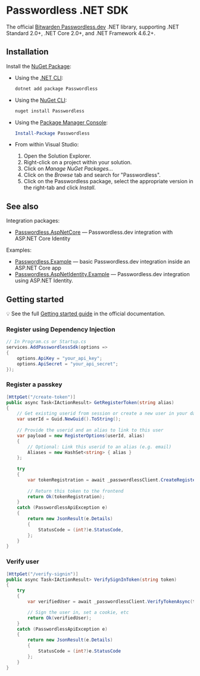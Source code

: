 # Passwordless .NET SDK

The official [Bitwarden Passwordless.dev](https://passwordless.dev) .NET library, supporting .NET Standard 2.0+, .NET Core 2.0+, and .NET Framework 4.6.2+.

## Installation

Install the [NuGet Package](https://nuget.org/packages/Passwordless):

- Using the [.NET CLI](https://docs.microsoft.com/en-us/dotnet/core/tools):

    ```sh
    dotnet add package Passwordless
    ```

- Using the [NuGet CLI](https://docs.microsoft.com/en-us/nuget/tools/nuget-exe-cli-reference):

    ```sh
    nuget install Passwordless
    ```

- Using the [Package Manager Console](https://docs.microsoft.com/en-us/nuget/tools/package-manager-console):

    ```powershell
    Install-Package Passwordless
    ```

- From within Visual Studio:

  1. Open the Solution Explorer.
  2. Right-click on a project within your solution.
  3. Click on *Manage NuGet Packages...*
  4. Click on the *Browse* tab and search for "Passwordless".
  5. Click on the Passwordless package, select the appropriate version in the
     right-tab and click *Install*.

## See also

Integration packages:

- [Passwordless.AspNetCore](src/Passwordless.AspNetCore) — Passwordless.dev integration with ASP.NET Core Identity

Examples:

- [Passwordless.Example](examples/Passwordless.Example) — basic Passwordless.dev integration inside an ASP.NET Core app
- [Passwordless.AspNetIdentity.Example](examples/Passwordless.AspNetIdentity.Example) — Passwordless.dev integration using ASP.NET Identity.

## Getting started

💡 See the full [Getting started guide](https://docs.passwordless.dev/guide/get-started.html) in the official documentation.

### Register using Dependency Injection

```csharp
// In Program.cs or Startup.cs
services.AddPasswordlessSdk(options =>
{
    options.ApiKey = "your_api_key";
    options.ApiSecret = "your_api_secret";
});
```

### Register a passkey

```csharp
[HttpGet("/create-token")]
public async Task<IActionResult> GetRegisterToken(string alias)
{
    // Get existing userid from session or create a new user in your database
    var userId = Guid.NewGuid().ToString();
    
    // Provide the userid and an alias to link to this user
    var payload = new RegisterOptions(userId, alias)
    {
        // Optional: Link this userid to an alias (e.g. email)
        Aliases = new HashSet<string> { alias }
    };
    
    try
    {
        var tokenRegistration = await _passwordlessClient.CreateRegisterTokenAsync(payload);
    
        // Return this token to the frontend
        return Ok(tokenRegistration);
    }
    catch (PasswordlessApiException e)
    {
        return new JsonResult(e.Details)
        {
            StatusCode = (int?)e.StatusCode,
        };
    }
}
```

### Verify user

```csharp
[HttpGet("/verify-signin")]
public async Task<IActionResult> VerifySignInToken(string token)
{
    try
    {
        var verifiedUser = await _passwordlessClient.VerifyTokenAsync(token);

        // Sign the user in, set a cookie, etc
        return Ok(verifiedUser);
    }
    catch (PasswordlessApiException e)
    {
        return new JsonResult(e.Details)
        {
            StatusCode = (int?)e.StatusCode
        };
    }
}
```

